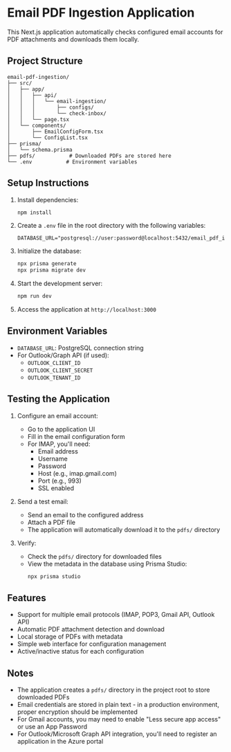 # Email PDF Ingestion Application

This Next.js application automatically checks configured email accounts for PDF attachments and downloads them locally.

## Project Structure

```
email-pdf-ingestion/
├── src/
│   ├── app/
│   │   ├── api/
│   │   │   └── email-ingestion/
│   │   │       ├── configs/
│   │   │       └── check-inbox/
│   │   └── page.tsx
│   └── components/
│       ├── EmailConfigForm.tsx
│       └── ConfigList.tsx
├── prisma/
│   └── schema.prisma
├── pdfs/           # Downloaded PDFs are stored here
└── .env           # Environment variables
```

## Setup Instructions

1. Install dependencies:
   ```bash
   npm install
   ```

2. Create a `.env` file in the root directory with the following variables:
   ```
   DATABASE_URL="postgresql://user:password@localhost:5432/email_pdf_ingestion"
   ```

3. Initialize the database:
   ```bash
   npx prisma generate
   npx prisma migrate dev
   ```

4. Start the development server:
   ```bash
   npm run dev
   ```

5. Access the application at `http://localhost:3000`

## Environment Variables

- `DATABASE_URL`: PostgreSQL connection string
- For Outlook/Graph API (if used):
  - `OUTLOOK_CLIENT_ID`
  - `OUTLOOK_CLIENT_SECRET`
  - `OUTLOOK_TENANT_ID`

## Testing the Application

1. Configure an email account:
   - Go to the application UI
   - Fill in the email configuration form
   - For IMAP, you'll need:
     - Email address
     - Username
     - Password
     - Host (e.g., imap.gmail.com)
     - Port (e.g., 993)
     - SSL enabled

2. Send a test email:
   - Send an email to the configured address
   - Attach a PDF file
   - The application will automatically download it to the `pdfs/` directory

3. Verify:
   - Check the `pdfs/` directory for downloaded files
   - View the metadata in the database using Prisma Studio:
     ```bash
     npx prisma studio
     ```

## Features

- Support for multiple email protocols (IMAP, POP3, Gmail API, Outlook API)
- Automatic PDF attachment detection and download
- Local storage of PDFs with metadata
- Simple web interface for configuration management
- Active/inactive status for each configuration

## Notes

- The application creates a `pdfs/` directory in the project root to store downloaded PDFs
- Email credentials are stored in plain text - in a production environment, proper encryption should be implemented
- For Gmail accounts, you may need to enable "Less secure app access" or use an App Password
- For Outlook/Microsoft Graph API integration, you'll need to register an application in the Azure portal
